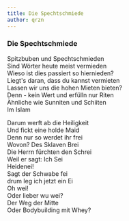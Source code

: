 ```yaml
---
title: Die Spechtschmiede
author: qrzn
---
```


### Die Spechtschmiede  
  
Spitzbuben und Spechtschmieden  
Sind Wörter heute meist vermieden  
Wieso ist dies passiert so hiernieden?  
Liegt's daran, dass du kannst vermieten  
Lassen wir uns die hohen Mieten bieten?  
Denn - kein Wert und erfülln nur Riten  
Ähnliche wie Sunniten und Schiiten  
Im Islam  
  
Darum werft ab die Heiligkeit  
Und fickt eine holde Maid  
Denn nur so werdet ihr frei  
Wovon? Des Sklaven Brei  
Die Herrn fürchten den Schrei  
Weil er sagt: Ich Sei  
Heidenei!  
Sagt der Schwabe fei  
drum leg ich jetzt ein Ei  
Oh wei!  
Oder lieber wu wei?  
Der Weg der Mitte  
Oder Bodybuilding mit Whey?  
